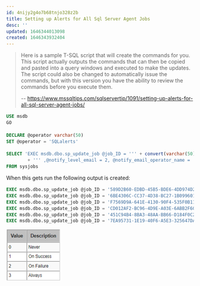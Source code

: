 ```yaml
---
id: 4nijy2g4o7b68tnjo328z2b
title: Setting up Alerts for All Sql Server Agent Jobs
desc: ''
updated: 1646344013098
created: 1646343932404
---
```


> Here is a sample T-SQL script that will create the commands for you. This script actually outputs the commands that can then be copied and pasted into a query windows and executed to make the updates. The script could also be changed to automatically issue the commands, but with this version you have the ability to review the commands before you execute them.
>
> -- <https://www.mssqltips.com/sqlservertip/1091/setting-up-alerts-for-all-sql-server-agent-jobs/>

```sql
USE msdb
GO

DECLARE @operator varchar(50)
SET @operator = 'SQLalerts'

SELECT 'EXEC msdb.dbo.sp_update_job @job_ID = ''' + convert(varchar(50),job_id)
        + ''' ,@notify_level_email = 2, @notify_email_operator_name = ''' + @operator + ''''
FROM sysjobs
```

When this gets run the following output is created:

```sql
EXEC msdb.dbo.sp_update_job @job_ID = '589D2B60-EDBD-45B5-BDE6-4DD974D20D25' ,@notify_level_email = 2, @notify_email_operator_name = 'SQLalerts'
EXEC msdb.dbo.sp_update_job @job_ID = '6BE4306C-CC37-4D38-BC27-1B099601EF6A' ,@notify_level_email = 2, @notify_email_operator_name = 'SQLalerts'
EXEC msdb.dbo.sp_update_job @job_ID = 'F7569D9A-641E-4130-90F4-535F0B11FC1E' ,@notify_level_email = 2, @notify_email_operator_name = 'SQLalerts'
EXEC msdb.dbo.sp_update_job @job_ID = 'CD012AF2-BC96-4D9E-A03E-6ABB2F6048AF' ,@notify_level_email = 2, @notify_email_operator_name = 'SQLalerts'
EXEC msdb.dbo.sp_update_job @job_ID = '451C94B4-8BA3-48AA-BB66-D184F0C25556' ,@notify_level_email = 2, @notify_email_operator_name = 'SQLalerts'
EXEC msdb.dbo.sp_update_job @job_ID = '7EA95731-1E19-40F6-A5E3-325647DACDE9' ,@notify_level_email = 2, @notify_email_operator_name = 'SQLalerts'
```

![notify level](/assets/images/2022-03-03-13-46-46.png)
